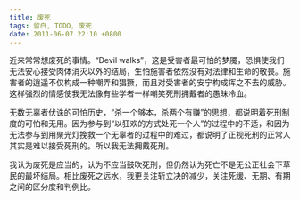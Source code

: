 ```yaml
---
title: 废死
tags: 留白, TODO, 废死
date: 2011-06-07 22:10 +0800
---
```



近来常常想废死的事情。“Devil walks”，这是受害者最可怕的梦魇，恐惧使我们无法安心接受肉体消灭以外的结局，生怕施害者依然没有对法律和生命的敬畏。施害者的逍遥不仅构成一种嘲弄和猖獗，而且对受害者的安宁构成挥之不去的威胁。这样强烈的情感使我无法像有些学者一样嘲笑死刑拥戴者的愚昧冷血。

无数无辜者伏诛的可怕历史，“杀一个够本，杀两个有赚”的思想，都说明着死刑制度的可怕和无用。因为参与到“以狂欢的方式处死一个人”的过程中的不适，和因为无法参与到用聚光灯挽救一个无辜者的过程中的难过，都说明了正视死刑的正常人其实是难以接受死刑的。所以我无法拥戴死刑。

我认为废死是应当的，认为不应当鼓吹死刑，但仍然认为死亡不是无公正社会下草民的最坏结局。相比废死之远水，我更关注斩立决的减少，关注死缓、无期、有期之间的区分度和判例比。

